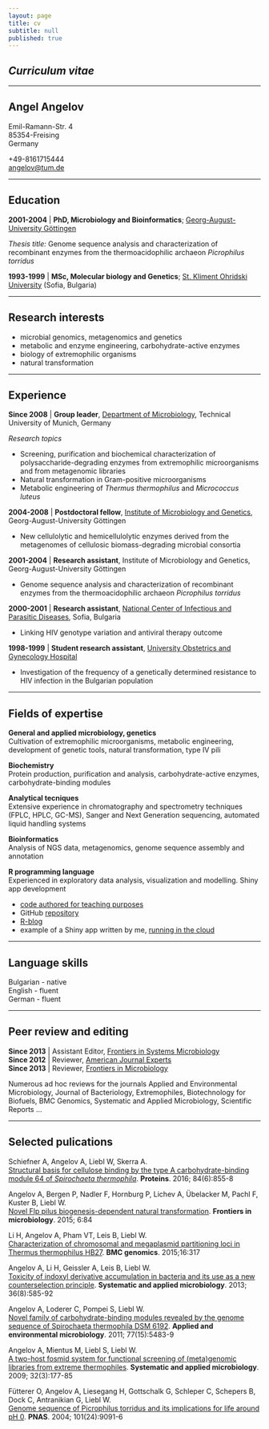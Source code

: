 ```yaml
---
layout: page
title: cv
subtitle: null
published: true
---
```


## *Curriculum vitae*

***
## Angel Angelov
Emil-Ramann-Str. 4  
85354-Freising   
Germany  
  
+49-8161715444  
angelov@tum.de


***

Education
----------------

**2001-2004** \| **PhD, Microbiology and Bioinformatics**; [Georg-August-University Göttingen](https://www.uni-goettingen.de/)

*Thesis title:* Genome sequence analysis and characterization of recombinant enzymes from the 
thermoacidophilic archaeon *Picrophilus torridus*

**1993-1999** \| **MSc, Molecular biology and Genetics**; [St. Kliment Ohridski University](https://www.uni-sofia.bg/eng) (Sofia, Bulgaria)

***

Research interests
--------------------------
  * microbial genomics, metagenomics and genetics 
  * metabolic and enzyme engineering, carbohydrate-active enzymes
  * biology of extremophilic organisms
  * natural transformation

***

Experience
-------------

**Since 2008** \| **Group leader**, [Department of Microbiology](http://mibio.wzw.tum.de/index.php?id=4), Technical University of Munich, Germany

*Research topics*
* Screening, purification and biochemical characterization of polysaccharide-degrading enzymes from extremophilic microorganisms and from metagenomic libraries
* Natural transformation in Gram-positive microorganisms
* Metabolic engineering of *Thermus thermophilus* and *Micrococcus luteus*

**2004-2008** \| **Postdoctoral fellow**, [Institute of Microbiology and Genetics](https://www.uni-goettingen.de/en/11845.html), Georg-August-University Göttingen

* New cellulolytic and hemicellulolytic enzymes derived from the metagenomes of cellulosic biomass-degrading microbial consortia

**2001-2004** \| **Research assistant**,  Institute of Microbiology and Genetics, Georg-August-University Göttingen

* Genome sequence analysis and characterization of recombinant enzymes from the thermoacidophilic archaeon *Picrophilus torridus*

**2000-2001** \| **Research assistant**, [National Center of Infectious and Parasitic Diseases](http://www.ncipd.org), Sofia, Bulgaria

* Linking HIV genotype variation and antiviral therapy outcome

**1998-1999** \| **Student research assistant**, [University Obstetrics and Gynecology Hospital](http://maichindom.com/en/)

* Investigation of the frequency of a genetically determined resistance to HIV infection in the Bulgarian population

***

Fields of expertise
--------------------
**General and applied microbiology, genetics**  
Cultivation of extremophilic microorganisms, metabolic engineering, development of genetic tools, natural transformation, type IV pili

**Biochemistry**  
Protein production, purification and analysis, carbohydrate-active enzymes, carbohydrate-binding modules

**Analytical tecniques**  
Extensive experience in chromatography and spectrometry techniques (FPLC, HPLC, GC-MS), Sanger and Next Generation sequencing, automated liquid handling systems

**Bioinformatics**  
Analysis of NGS data, metagenomics, genome sequence assembly and annotation 

**R programming language**  
Experienced in exploratory data analysis, visualization and modelling. Shiny app development
* [code authored for teaching purposes](https://rpubs.com/angelov)
* GitHub [repository](https://github.com/angelovangel)
* [R-blog](https://angelovangel.github.io/)
* example of a Shiny app written by me, [running in the cloud](http://18.194.121.255/shiny/rstudio/fitgrowth/)

***

Language skills
----------------
Bulgarian - native  
English - fluent  
German - fluent  

***

Peer review and editing
----------------------
**Since 2013** \| Assistant Editor, [Frontiers in Systems Microbiology](https://www.frontiersin.org/journals/microbiology/sections/systems-microbiology)   
**Since 2012** \| Reviewer, [American Journal Experts](https://www.aje.com)   
**Since 2013** \| Reviewer, [Frontiers in Microbiology](https://www.frontiersin.org/journals/microbiology)   

Numerous ad hoc reviews for the journals Applied and Environmental Microbiology, Journal of Bacteriology, Extremophiles, Biotechnology for Biofuels, BMC Genomics, Systematic and Applied Microbiology, Scientific Reports ...

***

Selected pulications
-----------------
Schiefner A, Angelov A, Liebl W, Skerra A.    
[Structural basis for cellulose binding by the type A carbohydrate-binding module 64 of *Spirochaeta thermophila*](https://www.ncbi.nlm.nih.gov/pubmed/26868291). **Proteins**. 2016; 84(6):855-8

Angelov A, Bergen P, Nadler F, Hornburg P, Lichev A, Übelacker M, Pachl F, Kuster
B, Liebl W.   
[Novel Flp pilus biogenesis-dependent natural transformation](https://www.ncbi.nlm.nih.gov/pubmed/25713572). **Frontiers in microbiology**. 2015; 6:84

Li H, Angelov A, Pham VT, Leis B, Liebl W.   
[Characterization of chromosomal and megaplasmid partitioning loci in Thermus thermophilus HB27](https://www.ncbi.nlm.nih.gov/pubmed/25909452). **BMC genomics**. 2015;16:317

Angelov A, Li H, Geissler A, Leis B, Liebl W.   
[Toxicity of indoxyl derivative accumulation in bacteria and its use as a new counterselection principle](https://www.ncbi.nlm.nih.gov/pubmed/23871391). **Systematic and applied microbiology**. 2013; 36(8):585-92

Angelov A, Loderer C, Pompei S, Liebl W.   
[Novel family of carbohydrate-binding modules revealed by the genome sequence of Spirochaeta thermophila DSM 6192](https://www.ncbi.nlm.nih.gov/pubmed/21685171).  **Applied and environmental microbiology**. 2011; 77(15):5483-9

Angelov A, Mientus M, Liebl S, Liebl W.    
[A two-host fosmid system for functional screening of (meta)genomic libraries from extreme thermophiles](https://www.ncbi.nlm.nih.gov/pubmed/19285378). **Systematic and applied microbiology**. 2009; 32(3):177-85

Fütterer O, Angelov A, Liesegang H, Gottschalk G, Schleper C, Schepers B, Dock C, Antranikian G, Liebl W.   
[Genome sequence of Picrophilus torridus and its implications for life around pH 0](https://www.ncbi.nlm.nih.gov/pubmed/15184674). **PNAS**. 2004; 101(24):9091-6

